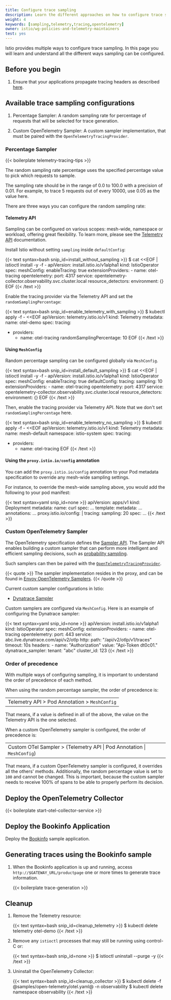 ```yaml
---
title: Configure trace sampling
description: Learn the different approaches on how to configure trace sampling on the proxies.
weight: 4
keywords: [sampling,telemetry,tracing,opentelemetry]
owner: istio/wg-policies-and-telemetry-maintainers
test: yes
---
```


Istio provides multiple ways to configure trace sampling. In this page you will learn and understand
all the different ways sampling can be configured.

## Before you begin

1.  Ensure that your applications propagate tracing headers as described [here](/pt-br/docs/tasks/observability/distributed-tracing/overview/).

## Available trace sampling configurations

1.  Percentage Sampler: A random sampling rate for percentage of requests that will be selected for trace
    generation.

1.  Custom OpenTelemetry Sampler: A custom sampler implementation, that must be paired with the `OpenTelemetryTracingProvider`.

### Percentage Sampler

{{< boilerplate telemetry-tracing-tips >}}

The random sampling rate percentage uses the specified percentage value to pick which requests to sample.

The sampling rate should be in the range of 0.0 to 100.0 with a precision of 0.01.
For example, to trace 5 requests out of every 10000, use 0.05 as the value here.

There are three ways you can configure the random sampling rate:

#### Telemetry API

Sampling can be configured on various scopes: mesh-wide, namespace or workload, offering great flexibility.
To learn more, please see the [Telemetry API](/pt-br/docs/tasks/observability/telemetry/) documentation.

Install Istio without setting `sampling` inside `defaultConfig`:

{{< text syntax=bash snip_id=install_without_sampling >}}
$ cat <<EOF | istioctl install -y -f -
apiVersion: install.istio.io/v1alpha1
kind: IstioOperator
spec:
  meshConfig:
    enableTracing: true
    extensionProviders:
    - name: otel-tracing
      opentelemetry:
        port: 4317
        service: opentelemetry-collector.observability.svc.cluster.local
        resource_detectors:
          environment: {}
EOF
{{< /text >}}

Enable the tracing provider via the Telemetry API and set the `randomSamplingPercentage`:

{{< text syntax=bash snip_id=enable_telemetry_with_sampling >}}
$ kubectl apply -f - <<EOF
apiVersion: telemetry.istio.io/v1
kind: Telemetry
metadata:
   name: otel-demo
spec:
  tracing:
  - providers:
    - name: otel-tracing
    randomSamplingPercentage: 10
EOF
{{< /text >}}

#### Using `MeshConfig`

Random percentage sampling can be configured globally via `MeshConfig`.

{{< text syntax=bash snip_id=install_default_sampling >}}
$ cat <<EOF | istioctl install -y -f -
apiVersion: install.istio.io/v1alpha1
kind: IstioOperator
spec:
  meshConfig:
    enableTracing: true
    defaultConfig:
      tracing:
        sampling: 10
    extensionProviders:
    - name: otel-tracing
      opentelemetry:
        port: 4317
        service: opentelemetry-collector.observability.svc.cluster.local
        resource_detectors:
          environment: {}
EOF
{{< /text >}}

Then, enable the tracing provider via Telemetry API. Note that we don't set `randomSamplingPercentage` here.

{{< text syntax=bash snip_id=enable_telemetry_no_sampling >}}
$ kubectl apply -f - <<EOF
apiVersion: telemetry.istio.io/v1
kind: Telemetry
metadata:
  name: mesh-default
  namespace: istio-system
spec:
  tracing:
  - providers:
    - name: otel-tracing
EOF
{{< /text >}}

#### Using the `proxy.istio.io/config` annotation

You can add the `proxy.istio.io/config` annotation to your Pod metadata
specification to override any mesh-wide sampling settings.

For instance, to override the mesh-wide sampling above, you would add the following to your pod manifest:

{{< text syntax=yaml snip_id=none >}}
apiVersion: apps/v1
kind: Deployment
metadata:
  name: curl
spec:
  ...
  template:
    metadata:
      ...
      annotations:
        ...
        proxy.istio.io/config: |
          tracing:
            sampling: 20
    spec:
      ...
{{< /text >}}

### Custom OpenTelemetry Sampler

The OpenTelemetry specification defines the [Sampler API](https://opentelemetry.io/docs/specs/otel/trace/sdk/#sampler).
The Sampler API enables building a custom sampler that can perform more intelligent and efficient sampling decisions,
such as [probability sampling](https://opentelemetry.io/docs/specs/otel/trace/tracestate-probability-sampling-experimental/).

Such samplers can then be paired with the [`OpenTelemetryTracingProvider`](/pt-br/docs/reference/config/istio.mesh.v1alpha1/#MeshConfig-ExtensionProvider-OpenTelemetryTracingProvider).

{{< quote >}}
The sampler implementation resides in the proxy, and can be found in
[Envoy OpenTelemetry Samplers](https://www.envoyproxy.io/docs/envoy/latest/api-v3/config/trace/opentelemetry/samplers#opentelemetry-samplers).
{{< /quote >}}

Current custom sampler configurations in Istio:

- [Dynatrace Sampler](/pt-br/docs/reference/config/istio.mesh.v1alpha1/#MeshConfig-ExtensionProvider-OpenTelemetryTracingProvider-DynatraceSampler)

Custom samplers are configured via `MeshConfig`. Here is an example of configuring the Dynatrace sampler:

{{< text syntax=yaml snip_id=none >}}
apiVersion: install.istio.io/v1alpha1
kind: IstioOperator
spec:
  meshConfig:
    extensionProviders:
    - name: otel-tracing
      opentelemetry:
        port: 443
        service: abc.live.dynatrace.com/api/v2/otlp
        http:
          path: "/api/v2/otlp/v1/traces"
          timeout: 10s
          headers:
            - name: "Authorization"
              value: "Api-Token dt0c01."
        dynatrace_sampler:
          tenant: "abc"
          cluster_id: 123
{{< /text >}}

### Order of precedence

With multiple ways of configuring sampling, it is important to understand
the order of precedence of each method.

When using the random percentage sampler, the order of precedence is:

<table><tr><td>Telemetry API > Pod Annotation > <code>MeshConfig</code> </td></tr></table>

That means, if a value is defined in all of the above, the value on the Telemetry API is the one selected.

When a custom OpenTelemetry sampler is configured, the order of precedence is:

<table><tr><td>Custom OTel Sampler > (Telemetry API | Pod Annotation | <code>MeshConfig</code>)</td></tr></table>

That means, if a custom OpenTelemetry sampler is configured, it overrides all the others' methods.
Additionally, the random percentage value is set to `100` and cannot be changed. This is important,
because the custom sampler needs to receive 100% of spans to be able to properly perform its decision.

## Deploy the OpenTelemetry Collector

{{< boilerplate start-otel-collector-service >}}

## Deploy the Bookinfo Application

Deploy the [Bookinfo](/pt-br/docs/examples/bookinfo/#deploying-the-application) sample application.

## Generating traces using the Bookinfo sample

1.  When the Bookinfo application is up and running, access `http://$GATEWAY_URL/productpage`
    one or more times to generate trace information.

    {{< boilerplate trace-generation >}}

## Cleanup

1.  Remove the Telemetry resource:

    {{< text syntax=bash snip_id=cleanup_telemetry >}}
    $ kubectl delete telemetry otel-demo
    {{< /text >}}

1.  Remove any `istioctl` processes that may still be running using control-C or:

    {{< text syntax=bash snip_id=none >}}
    $ istioctl uninstall --purge -y
    {{< /text >}}

1.  Uninstall the OpenTelemetry Collector:

    {{< text syntax=bash snip_id=cleanup_collector >}}
    $ kubectl delete -f @samples/open-telemetry/otel.yaml@ -n observability
    $ kubectl delete namespace observability
    {{< /text >}}
